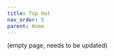 ```yaml
---
title: Top Hat
nav_order: 5
parent: Home
---
```

<!-- Use the page layout at TOC.md:  https://github.com/sdylewski/StealthChanger/blob/main/docs/TOC.md -->

(empty page, needs to be updated)
